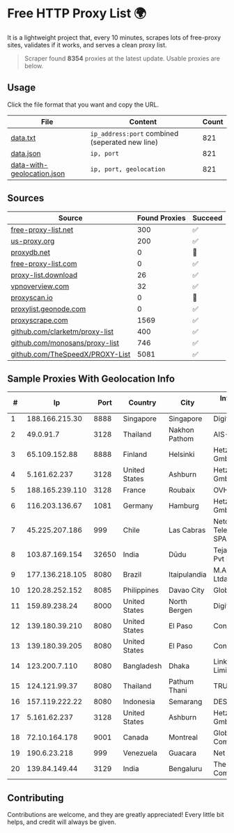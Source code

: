 
# Free HTTP Proxy List 🌍

It is a lightweight project that, every 10 minutes, scrapes lots of free-proxy sites, validates if it works, and serves a clean proxy list.


> Scraper found **8354** proxies at the latest update. Usable proxies are below.

## Usage

Click the file format that you want and copy the URL.


|File|Content|Count|
|----|-------|-----|
|[data.txt](https://raw.githubusercontent.com/themiralay/Proxy-List-World/master/data.txt)|`ip_address:port` combined (seperated new line)|821|
|[data.json](https://raw.githubusercontent.com/themiralay/Proxy-List-World/master/data.json)|`ip, port`|821|
|[data-with-geolocation.json](https://raw.githubusercontent.com/themiralay/Proxy-List-World/master/data-with-geolocation.json)|`ip, port, geolocation`|821|

## Sources

|Source|Found Proxies|Succeed|
|------|-------------|-------|
|[free-proxy-list.net](https://free-proxy-list.net)|300|✅|
|[us-proxy.org](https://www.us-proxy.org)|200|✅|
|[proxydb.net](http://proxydb.net)|0|🚫|
|[free-proxy-list.com](https://free-proxy-list.com/?page=&port=&type%5B%5D=http&type%5B%5D=https&up_time=0&search=Search)|0|✅|
|[proxy-list.download](https://www.proxy-list.download/HTTP)|26|✅|
|[vpnoverview.com](https://vpnoverview.com/privacy/anonymous-browsing/free-proxy-servers)|32|✅|
|[proxyscan.io](https://www.proxyscan.io)|0|🚫|
|[proxylist.geonode.com](https://proxylist.geonode.com/api/proxy-list?limit=300&page=1&sort_by=lastChecked&sort_type=desc&protocols=http,https)|0|✅|
|[proxyscrape.com](https://api.proxyscrape.com/v2/?request=displayproxies&protocol=http&timeout=10000&country=all&ssl=all&anonymity=all)|1569|✅|
|[github.com/clarketm/proxy-list](https://raw.githubusercontent.com/clarketm/proxy-list/master/proxy-list-raw.txt)|400|✅|
|[github.com/monosans/proxy-list](https://raw.githubusercontent.com/monosans/proxy-list/main/proxies/http.txt)|746|✅|
|[github.com/TheSpeedX/PROXY-List](https://raw.githubusercontent.com/TheSpeedX/PROXY-List/master/http.txt)|5081|✅|


## Sample Proxies With Geolocation Info

|#|Ip|Port|Country|City|Internet Service Provider|
|-|--|----|-------|----|-------------------------|
|1|188.166.215.30|8888|Singapore|Singapore|DigitalOcean, LLC|
|2|49.0.91.7|3128|Thailand|Nakhon Pathom|AIS-Fibre|
|3|65.109.152.88|8888|Finland|Helsinki|Hetzner Online GmbH|
|4|5.161.62.237|3128|United States|Ashburn|Hetzner Online GmbH|
|5|188.165.239.110|3128|France|Roubaix|OVH SAS|
|6|116.203.136.67|1081|Germany|Hamburg|Hetzner Online GmbH|
|7|45.225.207.186|999|Chile|Las Cabras|Netdelsur Telecomunicaciones SPA|
|8|103.87.169.154|32650|India|Dūdu|Tejays Industries Pvt Ltd|
|9|177.136.218.105|8080|Brazil|Itaipulandia|M.A. Informática Ltda.|
|10|120.28.252.152|8085|Philippines|Davao City|Globe Telecom|
|11|159.89.238.24|8000|United States|North Bergen|DigitalOcean, LLC|
|12|139.180.39.210|8080|United States|El Paso|Conterra|
|13|139.180.39.205|8080|United States|El Paso|Conterra|
|14|123.200.7.110|8080|Bangladesh|Dhaka|Link3 Technologies Limited|
|15|124.121.99.37|8080|Thailand|Pathum Thani|TRUEBB|
|16|157.119.222.22|8080|Indonesia|Semarang|DESNET|
|17|5.161.62.237|3128|United States|Ashburn|Hetzner Online GmbH|
|18|72.10.164.178|9001|Canada|Montreal|GloboTech Communications|
|19|190.6.23.218|999|Venezuela|Guacara|Net Uno|
|20|139.84.149.44|3129|India|Bengaluru|The Constant Company, LLC|



## Contributing

Contributions are welcome, and they are greatly appreciated! Every
little bit helps, and credit will always be given.

